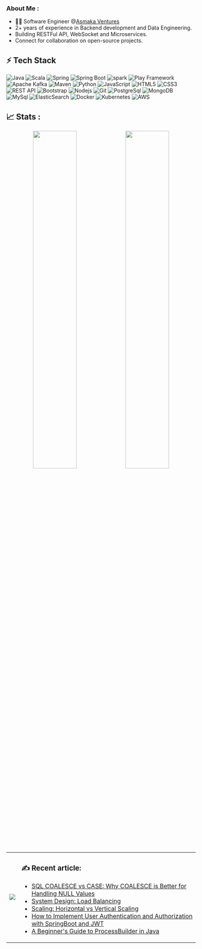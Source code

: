 
<!-- # <p align="center">Hey, I'm <a href="https://krishnapro.github.io/" target="_blank">Krishna!</a><img src="hi.gif" width="30px" height="35">
</p> -->

<!-- <p align="center">

<a href="https://www.linkedin.com/in/krishnakumar25/">![LinkedIn](https://img.shields.io/badge/LinkedIn-0A66C2.svg?style=for-the-badge&logo=LinkedIn&logoColor=white)</a>
<a href="https://twitter.com/krishnapro_">![Twitter](https://img.shields.io/badge/Twitter-1DA1F2.svg?style=for-the-badge&logo=Twitter&logoColor=white)</a>
<a href="mailto:krishnachaurasia1998@gmail.com">![Gmail](https://img.shields.io/badge/Gmail-EA4335.svg?style=for-the-badge&logo=Gmail&logoColor=white)</a>
<a href="https://discordapp.com/users/Krishn#3230">![Discord](https://img.shields.io/badge/Discord-5865F2.svg?style=for-the-badge&logo=Discord&logoColor=white)</a>
 <a href="https://krishnakumar.hashnode.dev/">![Hashnode](https://img.shields.io/badge/Hashnode-2962FF.svg?style=for-the-badge&logo=Hashnode&logoColor=white)</a>
 <a href="https://www.buymeacoffee.com/krishnapro"><img src="https://img.buymeacoffee.com/button-api/?text=Buy me a coffee&emoji=&slug=krishnapro&button_colour=FF5F5F&font_colour=ffffff&font_family=Cookie&outline_colour=000000&coffee_colour=FFDD00" style="height: 30px !important; width: 150px !important;"/></a>
</p> -->

### About Me :

<!--  I am a Software Engineer with 2+ years of experience in Backend development and Data Engineering. I have hands-on experience in building RESTFul API, WebSocket and Microservices. I currently work at <a href="https://www.asmaka.biz/">Asmaka Ventures</a> as a Software Engineer in the Data Engineering team.-->
- 👩‍💻 Software Engineer @<a href="https://www.asmaka.biz/">Asmaka Ventures</a>
- 2+ years of experience in Backend development and Data Engineering.
- Building RESTFul API, WebSocket and Microservices.
- Connect for collaboration on open-source projects.

<!--
<table style="align-item: center">
<tr >
<th style="width: 300px">✍ Blog </th>
<th style="width: 300px"> 💰 Support me </th>
</tr>
<tr >
<td style="text-align: center"> <a href="https://krishnakumar.hashnode.dev/"><img src="https://img.shields.io/badge/Hashnode-2962FF?style=for-the-badge&logo=hashnode&logoColor=white" height="30px"></a>  </td>
<td  style="text-align: center"><a href="https://www.buymeacoffee.com/krishnapro" target="_blank"><img src="https://cdn.buymeacoffee.com/buttons/v2/default-red.png" alt="Buy Me A Coffee" style="height: 30px !important;width: 150px !important; border-radius: 200px !important;" /></a> </td>
</tr>

</table>
-->


## ⚡ Tech Stack

<!-- ### Languages and Tools : -->

![Java](https://img.shields.io/badge/java-%23ED8B00.svg?style=for-the-badge&logo=openjdk&logoColor=white)
![Scala](https://img.shields.io/badge/scala-%23DC322F.svg?style=for-the-badge&logo=scala&logoColor=white)
![Spring](https://img.shields.io/badge/spring-%236DB33F.svg?style=for-the-badge&logo=spring&logoColor=white)
![Spring Boot](https://img.shields.io/badge/Spring_Boot-F2F4F9?style=for-the-badge&logo=spring-boot)
![spark](https://img.shields.io/badge/Apache_Spark-FFFFFF?style=for-the-badge&logo=apachespark&logoColor=#E35A16)
![Play Framework](https://img.shields.io/badge/Play_Framework-236D244?style=for-the-badge&logo=play-framework)
![Apache Kafka](https://img.shields.io/badge/Apache%20Kafka-000?style=for-the-badge&logo=apachekafka)
![Maven](https://img.shields.io/badge/apache_maven-C71A36?style=for-the-badge&logo=apachemaven&logoColor=white)
![Python](https://img.shields.io/badge/python-3670A0?style=for-the-badge&logo=python&logoColor=ffdd54)
![JavaScript](https://img.shields.io/badge/-JavaScript-black?style=for-the-badge&logo=javascript)
![HTML5](https://img.shields.io/badge/-HTML5-E34F26?style=for-the-badge&logo=html5&logoColor=white)
![CSS3](https://img.shields.io/badge/-CSS3-1572B6?style=for-the-badge&logo=css3)
![REST API](https://img.shields.io/badge/-RESTAPI-170095?style=for-the-badge&logo=RESTAPI&logoColor=white)
![Bootstrap](https://img.shields.io/badge/Bootstrap-563D7C?style=for-the-badge&logo=bootstrap&logoColor=white)
![Nodejs](https://img.shields.io/badge/-Nodejs-black?style=for-the-badge&logo=Node.js)
![Git](https://img.shields.io/badge/-Git-black?style=for-the-badge&logo=git)
![PostgreSql](https://img.shields.io/badge/PostgreSQL-316192?style=for-the-badge&logo=postgresql&logoColor=white)
![MongoDB](	https://img.shields.io/badge/MongoDB-4EA94B?style=for-the-badge&logo=mongodb&logoColor=white)
![MySql](https://img.shields.io/badge/MySQL-005C84?style=for-the-badge&logo=mysql&logoColor=white)
![ElasticSearch](https://img.shields.io/badge/Elastic_Search-005571?style=for-the-badge&logo=elasticsearch&logoColor=white)
![Docker](https://img.shields.io/badge/docker-%230db7ed.svg?style=for-the-badge&logo=docker&logoColor=white)
![Kubernetes](https://img.shields.io/badge/kubernetes-%23326ce5.svg?style=for-the-badge&logo=kubernetes&logoColor=white)
![AWS](https://img.shields.io/badge/AWS-%23FF9900.svg?style=for-the-badge&logo=amazon-aws&logoColor=white)
 <!-- <a href="#"><img alt="Keras" src="https://img.shields.io/badge/Keras%20-%23D00000.svg?logo=Keras&logoColor=white"></a> -->
<!-- ### DevOps & Cloud Tools :
<a href="#"><img alt="GitHub Pages" src="https://img.shields.io/badge/GitHub%20Pages-%23327FC7.svg?logo=github&logoColor=white"> </a> -->

<!-- ## 💰 Support me :

<a href="https://www.buymeacoffee.com/krishnapro" target="_blank"> 
    <img src="https://cdn.buymeacoffee.com/buttons/v2/default-red.png" alt="Buy Me A Coffee" style="height: 30px !important;width: 150px !important; border-radius: 200px !important;" >
    </a> -->


## 📈 Stats :
<p align="center">
<img width="48%" src="https://github-readme-stats.vercel.app/api?username=Krishnapro&count_private=true&show_icons=true&theme=tokyonight"/>

<img width="48%" src="https://github-readme-streak-stats.herokuapp.com/?user=Krishnapro&theme=tokyonight"/>
</p></br>

<!-- ![visitors](https://visitor-badge.laobi.icu/badge?page_id=Krishnapro.Krishnapro) -->

<!-- <p align="center"> -->

<table>
<tr>
<td><img src="https://github-readme-stats.vercel.app/api/top-langs/?username=Krishnapro&langs_count=10&count_private=true&layout=compact&theme=tokyonight"/></td>

<td>

### :writing_hand: Recent article:
<!-- BLOG-POST-LIST:START -->
- [SQL COALESCE vs CASE: Why COALESCE is Better for Handling NULL Values](https://krishnakumar.hashnode.dev/sql-coalesce-vs-case-why-coalesce-is-better-for-handling-null-values)
- [System Design: Load Balancing](https://krishnakumar.hashnode.dev/system-design-load-balancing)
- [Scaling: Horizontal vs Vertical Scaling](https://krishnakumar.hashnode.dev/scaling-horizontal-vs-vertical-scaling)
- [How to Implement User Authentication and Authorization with SpringBoot and JWT](https://krishnakumar.hashnode.dev/how-to-implement-user-authentication-and-authorization-with-springboot-and-jwt)
- [A Beginner&#39;s Guide to ProcessBuilder in Java](https://krishnakumar.hashnode.dev/a-beginners-guide-to-processbuilder-in-java)
<!-- BLOG-POST-LIST:END -->
</td>
</tr>
</table>
